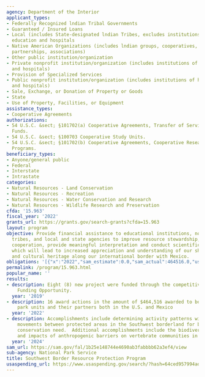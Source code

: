 ```yaml
---
agency: Department of the Interior
applicant_types:
- Federally Recognized lndian Tribal Governments
- Guaranteed / Insured Loans
- Local (includes State-designated lndian Tribes, excludes institutions of higher
  education and hospitals
- Native American Organizations (includes lndian groups, cooperatives, corporations,
  partnerships, associations)
- Other public institution/organization
- Private nonprofit institution/organization (includes institutions of higher education
  and hospitals)
- Provision of Specialized Services
- Public nonprofit institution/organization (includes institutions of higher education
  and hospitals)
- Sale, Exchange, or Donation of Property or Goods
- State
- Use of Property, Facilities, or Equipment
assistance_types:
- Cooperative Agreements
authorizations:
- 54 U.S.C. &sect; §101702(a) Cooperative Agreements, Transfer of Service Appropriated
  Funds.
- 54 U.S.C. &sect; §100703 Cooperative Study Units.
- 54 U.S.C. &sect; §101702(b) Cooperative Agreements, Cooperative Research and Training
  Programs.
beneficiary_types:
- Anyone/general public
- Federal
- Interstate
- Intrastate
categories:
- Natural Resources - Land Conservation
- Natural Resources - Recreation
- Natural Resources - Water Conservation and Research
- Natural Resources - Wildlife Research and Preservation
cfda: '15.963'
fiscal_year: '2022'
grants_url: https://grants.gov/search-grants?cfda=15.963
layout: program
objective: Provide financial assistance to educational institutions, nonprofit organizations,
  tribes, and local and state agencies to improve resource stewardship, achieve international
  cooperation, provide meaningful interpretation and conduct scientific research,
  which will lead to increased appreciation and understanding of our shared natural
  and cultural heritage along our international border with Mexico.
obligations: '[{"x":"2022","sam_estimate":0.0,"sam_actual":464516.0,"usa_spending_actual":464516.0},{"x":"2023","sam_estimate":0.0,"sam_actual":425289.0,"usa_spending_actual":424797.0},{"x":"2024","sam_estimate":400000.0,"sam_actual":0.0,"usa_spending_actual":337290.95}]'
permalink: /program/15.963.html
popular_name: ''
results:
- description: Eight (8) new project were funded through the competitive Notice of
    Funding Opportunity.
  year: '2019'
- description: 16 award actions in the amount of $464,516 awarded to borderlands national
    park units and their partners both in the U.S. and Mexico
  year: '2022'
- description: Accomplishments include determining activity patterns within seasonal
    movements between protected areas in the Southwest borderland for bats of greatest
    conservation need.  Additional accomplishments include the biodiversity, connectivity,
    and impacts of anthropogenic barriers on vertebrate communities in protected areas.
  year: '2024'
sam_url: https://sam.gov/fal/1b25e148744e4690ab3fabbbb62a3ef4/view
sub-agency: National Park Service
title: Southwest Border Resource Protection Program
usaspending_url: https://www.usaspending.gov/search/?hash=64ced957994ad1756c73565897e58b1b
---
```

